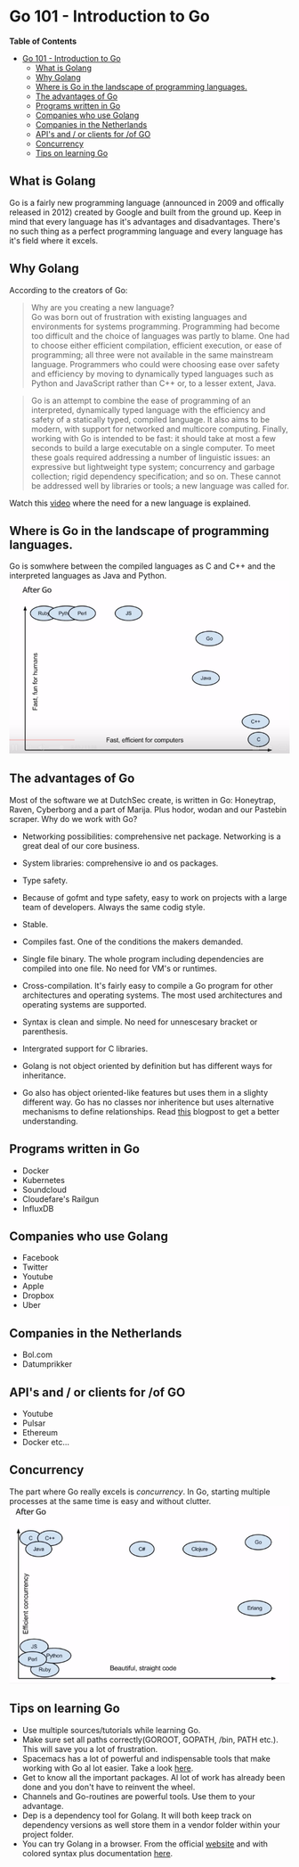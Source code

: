 # Go 101 - Introduction to Go
<!-- markdown-toc start - Don't edit this section. Run M-x markdown-toc-refresh-toc -->
**Table of Contents**

- [Go 101 - Introduction to Go](#go-101---introduction-to-go)
    - [What is Golang](#what-is-golang)
    - [Why Golang](#why-golang)
    - [Where is Go in the landscape of programming languages.](#where-is-go-in-the-landscape-of-programming-languages)
    - [The advantages of Go](#the-advantages-of-go)
    - [Programs written in Go](#programs-written-in-go)
    - [Companies who use Golang](#companies-who-use-golang)
    - [Companies in the Netherlands](#companies-in-the-netherlands)
    - [API's and / or clients for /of GO](#apis-and--or-clients-for-of-go)
    - [Concurrency](#concurrency)
    - [Tips on learning Go](#tips-on-learning-go)

<!-- markdown-toc end -->


## What is Golang
Go is a fairly new programming language (announced in 2009 and offically released in 2012) created by Google and built from the ground up.
Keep in mind that every language has it's advantages and disadvantages. There's no such thing as a perfect programming language and every language has it's field where it excels.

## Why Golang
According to the creators of Go:
> Why are you creating a new language?  
> Go was born out of frustration with existing languages and environments for systems programming. Programming had become too difficult and the choice of languages was partly to blame. One had to choose either efficient compilation, efficient execution, or ease of programming; all three were not available in the same mainstream language. Programmers who could were choosing ease over safety and efficiency by moving to dynamically typed languages such as Python and JavaScript rather than C++ or, to a lesser extent, Java.  

> Go is an attempt to combine the ease of programming of an interpreted, dynamically typed language with the efficiency and safety of a statically typed, compiled language. It also aims to be modern, with support for networked and multicore computing. Finally, working with Go is intended to be fast: it should take at most a few seconds to build a large executable on a single computer. To meet these goals required addressing a number of linguistic issues: an expressive but lightweight type system; concurrency and garbage collection; rigid dependency specification; and so on. These cannot be addressed well by libraries or tools; a new language was called for.  

Watch this [video](https://www.youtube.com/watch?v=5bYO60-qYOI&feature=youtu.be&t=3m6s) where the need for a new language is explained. 

## Where is Go in the landscape of programming languages.
Go is somwhere between the compiled languages as C and C++ and the interpreted languages as Java and Python.
![Go1](go01.png)

## The advantages of Go

Most of the software we at DutchSec create, is written in Go: Honeytrap, Raven, Cyberborg and a part of Marija. Plus hodor, wodan and our Pastebin scraper.
Why do we work with Go?
* Networking possibilities: comprehensive net package. Networking is a great deal of our core business.
* System libraries: comprehensive io and os packages. 
* Type safety.
* Because of gofmt and type safety, easy to work on projects with a large team of developers. Always the same codig style.
* Stable.
* Compiles fast. One of the conditions the makers demanded.
* Single file binary. The whole program including dependencies are compiled into one file. No need for VM's or runtimes.

* Cross-compilation. It's fairly easy to compile a Go program for other architectures and operating systems. The most used architectures and operating systems are supported.
* Syntax is clean and simple. No need for unnescesary bracket or parenthesis.
* Intergrated support for C libraries.
* Golang is not object oriented by definition but has different ways for inheritance.  
* Go also has object oriented-like features but uses them in a slighty different way. Go has no classes nor inheritence but uses alternative mechanisms to define relationships. Read [this](http://spf13.com/post/is-go-object-oriented/) blogpost to get a better understanding. 
  
## Programs written in Go
* Docker
* Kubernetes
* Soundcloud
* Cloudefare's Railgun
* InfluxDB

## Companies who use Golang
* Facebook
* Twitter
* Youtube
* Apple
* Dropbox
* Uber  

## Companies in the Netherlands
* Bol.com
* Datumprikker

## API's and / or clients for /of GO 
* Youtube
* Pulsar
* Ethereum
* Docker
etc...

## Concurrency
The part where Go really excels is _concurrency_. In Go, starting multiple processes at the same time is easy and without clutter.  
![Go2](go02.png)  

## Tips on learning Go
* Use multiple sources/tutorials while learning Go.
* Make sure set all paths correctly(GOROOT, GOPATH, /bin, PATH etc.). This will save you a lot of frustration.
* Spacemacs has a lot of powerful and indispensable tools that make working with Go al lot easier. Take a look [here](https://github.com/syl20bnr/spacemacs/tree/master/layers/%2Blang/go).
* Get to know all the important packages. Al lot of work has already been done and you don't have to reinvent the wheel.
* Channels and Go-routines are powerful tools. Use them to your advantage.
* Dep is a dependency tool for Golang. It will both keep track on dependency versions as well store them in a vendor folder within your project folder. 
* You can try Golang in a browser. From the official [website](https://play.golang.org/) and with colored syntax plus documentation [here](https://goplay.space/).

